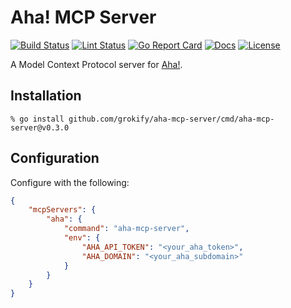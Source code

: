 # Aha! MCP Server

[![Build Status][build-status-svg]][build-status-url]
[![Lint Status][lint-status-svg]][lint-status-url]
[![Go Report Card][goreport-svg]][goreport-url]
[![Docs][docs-godoc-svg]][docs-godoc-url]
[![License][license-svg]][license-url]

A Model Context Protocol server for [Aha!](https://www.aha.io/).

## Installation

```
% go install github.com/grokify/aha-mcp-server/cmd/aha-mcp-server@v0.3.0
```

## Configuration

Configure with the following:

```json
{
	"mcpServers": {
		"aha": {
			"command": "aha-mcp-server",
			"env": {
				"AHA_API_TOKEN": "<your_aha_token>",
				"AHA_DOMAIN": "<your_aha_subdomain>"
			}
		}
	}
}
```

 [build-status-svg]: https://github.com/grokify/aha-mcp-server/actions/workflows/ci.yaml/badge.svg?branch=main
 [build-status-url]: https://github.com/grokify/aha-mcp-server/actions/workflows/ci.yaml
 [lint-status-svg]: https://github.com/grokify/aha-mcp-server/actions/workflows/lint.yaml/badge.svg?branch=main
 [lint-status-url]: https://github.com/grokify/aha-mcp-server/actions/workflows/lint.yaml
 [goreport-svg]: https://goreportcard.com/badge/github.com/grokify/aha-mcp-server
 [goreport-url]: https://goreportcard.com/report/github.com/grokify/aha-mcp-server
 [docs-godoc-svg]: https://pkg.go.dev/badge/github.com/grokify/aha-mcp-server
 [docs-godoc-url]: https://pkg.go.dev/github.com/grokify/aha-mcp-server
 [license-svg]: https://img.shields.io/badge/license-MIT-blue.svg
 [license-url]: https://github.com/grokify/aha-mcp-server/blob/main/LICENSE
 [used-by-svg]: https://sourcegraph.com/github.com/grokify/aha-mcp-server/-/badge.svg
 [used-by-url]: https://sourcegraph.com/github.com/grokify/aha-mcp-server?badge
 [loc-svg]: https://tokei.rs/b1/github/grokify/aha-mcp-server
 [repo-url]: https://github.com/grokify/aha-mcp-server